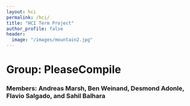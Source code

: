 ```yaml
---
layout: hci
permalink: /hci/
title: "HCI Term Project"
author_profile: false
header: 
  image: "/images/mountain2.jpg"
---
```

# Group: PleaseCompile
### Members: Andreas Marsh, Ben Weinand, Desmond Adonle, Flavio Salgado, and Sahil Balhara
